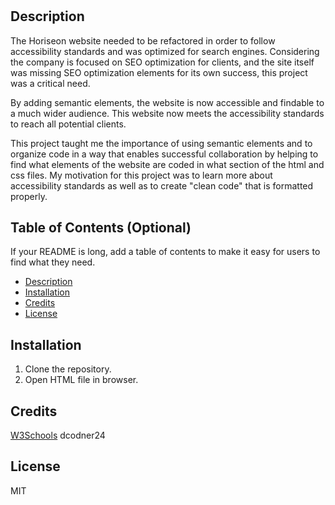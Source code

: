 # <Horiseon-Webpage-Refactor>

## Description

The Horiseon website needed to be refactored in order to follow accessibility standards and was optimized for search engines. Considering the company is focused on SEO optimization for clients, and the site itself was missing SEO optimization elements for its own success, this project was a critical need.

By adding semantic elements, the website is now accessible and findable to a much wider audience. This website now meets the accessibility standards to reach all potential clients. 

This project taught me the importance of using semantic elements and to organize code in a way that enables successful collaboration by helping to find what elements of the website are coded in what section of the html and css files. My motivation for this project was to learn more about accessibility standards as well as to create "clean code" that is formatted properly. 

## Table of Contents (Optional)

If your README is long, add a table of contents to make it easy for users to find what they need.

- [Description](#description)
- [Installation](#installation)
- [Credits](#credits)
- [License](#license)

## Installation

1. Clone the repository.
2. Open HTML file in browser.

## Credits

[W3Schools](https://www.w3schools.com)
dcodner24 


## License

MIT
